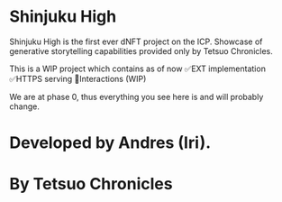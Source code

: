 # Shinjuku High

Shinjuku High is the first ever dNFT project on the ICP. Showcase of generative storytelling capabilities provided only by Tetsuo Chronicles.

This is a WIP project which contains as of now
✅EXT implementation
✅HTTPS serving
🚨Interactions (WIP)

We are at phase 0, thus everything you see here is and will probably change.


# Developed by Andres (Iri). 
# By Tetsuo Chronicles 
